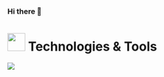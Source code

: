 ### Hi there 👋

<h1><img src="octocats/octocat-squid.gif" width="40" height="40"> Technologies & Tools</h1>

![](https://img.shields.io/badge/Python-informational?style=flat-square&logo=python&logoColor=ffffff&color=blue)
